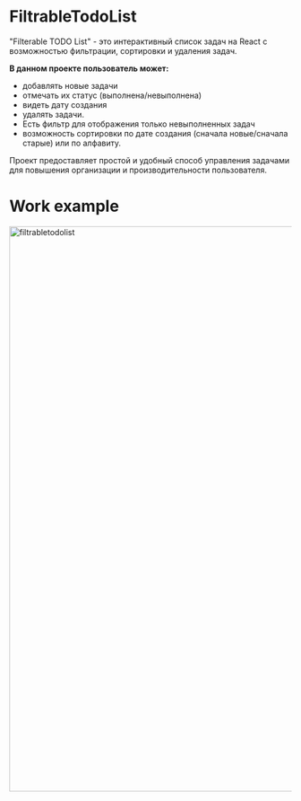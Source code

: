 # FiltrableTodoList
"Filterable TODO List" - это интерактивный список задач на React с возможностью фильтрации, сортировки и удаления задач. 

**В данном проекте пользователь может:**
- добавлять новые задачи
- отмечать их статус (выполнена/невыполнена)
- видеть дату создания
- удалять задачи.
- Есть фильтр для отображения только невыполненных задач
- возможность сортировки по дате создания (сначала новые/сначала старые) или по алфавиту.

Проект предоставляет простой и удобный способ управления задачами для повышения организации и производительности пользователя.

# Work example
<img width="1007" alt="filtrabletodolist" src="https://github.com/Korolya/FiltrableTodoList/assets/153447482/f0bf824c-ac20-4d6c-89cd-a7ca55441682">
